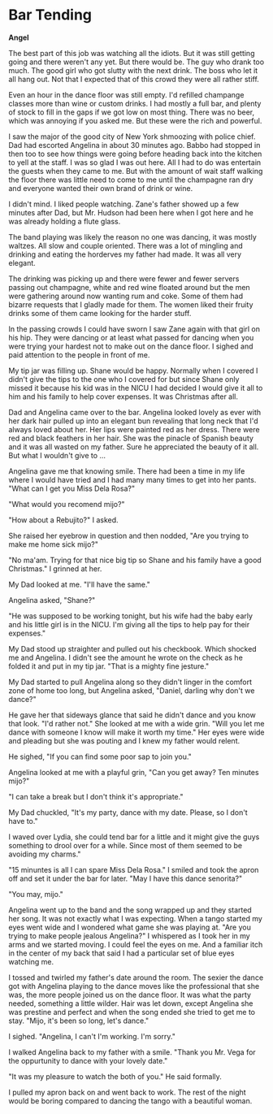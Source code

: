 # Bar Tending

**Angel**

The best part of this job was watching all the idiots.  But it was still getting going and there weren't any yet.  But there would be.  The guy who drank too much.  The good girl who got slutty with the next drink.  The boss who let it all hang out.  Not that I expected that of this crowd they were all rather stiff.

Even an hour in the dance floor was still empty.  I'd refilled champange classes more than wine or custom drinks.  I had mostly a full bar, and plenty of stock to fill in the gaps if we got low on most thing.  There was no beer, which was annoying if you asked me.  But these were the rich and powerful.

I saw the major of the good city of New York shmoozing with police chief.  Dad had escorted Angelina in about 30 minutes ago.  Babbo had stopped in then too to see how things were going before heading back into the kitchen to yell at the staff.  I was so glad I was out here.  All I had to do was entertain the guests when they came to me.  But with the amount of wait staff walking the floor there was little need to come to me until the champagne ran dry and everyone wanted their own brand of drink or wine.

I didn't mind.  I liked people watching.  Zane's father showed up a few minutes after Dad, but Mr. Hudson had been here when I got here and he was already holding a flute glass.

The band playing was likely the reason no one was dancing, it was mostly waltzes.  All slow and couple oriented.  There was a lot of mingling and drinking and eating the horderves my father had made.  It was all very elegant.

The drinking was picking up and there were fewer and fewer servers passing out champagne, white and red wine floated around but the men were gathering around now wanting rum and coke.  Some of them had bizarre requests that I gladly made for them.  The women liked their fruity drinks some of them came looking for the harder stuff.

In the passing crowds I could have sworn I saw Zane again with that girl on his hip.  They were dancing or at least what passed for dancing when you were trying your hardest not to make out on the dance floor.  I sighed and paid attention to the people in front of me.

My tip jar was filling up.  Shane would be happy.  Normally when I covered I didn't give the tips to the one who I covered for but since Shane only missed it because his kid was in the NICU I had decided I would give it all to him and his family to help cover expenses.  It was Christmas after all.

Dad and Angelina came over to the bar.  Angelina looked lovely as ever with her dark hair pulled up into an elegant bun revealing that long neck that I'd always loved about her.  Her lips were painted red as her dress.  There were red and black feathers in her hair.  She was the pinacle of Spanish beauty and it was all wasted on my father.  Sure he appreciated the beauty of it all.  But what I wouldn't give to ...

Angelina gave me that knowing smile.  There had been a time in my life where I would have tried and I had many many times to get into her pants.  "What can I get you Miss Dela Rosa?"

"What would you recomend mijo?"

"How about a Rebujito?"  I asked.

She raised her eyebrow in question and then nodded, "Are you trying to make me home sick mijo?"

"No ma'am.  Trying for that nice big tip so Shane and his family have a good Christmas."  I grinned at her.

My Dad looked at me.  "I'll have the same."

Angelina asked, "Shane?"

"He was supposed to be working tonight, but his wife had the baby early and his little girl is in the NICU.  I'm giving all the tips to help pay for their expenses."

My Dad stood up straighter and pulled out his checkbook.  Which shocked me and Angelina.  I didn't see the amount he wrote on the check as he folded it and put in my tip jar.  "That is a mighty fine jesture."

My Dad started to pull Angelina along so they didn't linger in the comfort zone of home too long, but Angelina asked, "Daniel, darling why don't we dance?"

He gave her that sideways glance that said he didn't dance and you know that look.  "I'd rather not."  She looked at me with a wide grin.  "Will you let me dance with someone I know will make it worth my time."  Her eyes were wide and pleading but she was pouting and I knew my father would relent.

He sighed, "If you can find some poor sap to join you."

Angelina looked at me with a playful grin, "Can you get away?  Ten minutes mijo?"

"I can take a break but I don't think it's appropriate."

My Dad chuckled, "It's my party, dance with my date.  Please, so I don't have to."

I waved over Lydia, she could tend bar for a little and it might give the guys something to drool over for a while.  Since most of them seemed to be avoiding my charms."

"15 minuntes is all I can spare Miss Dela Rosa."  I smiled and took the apron off and set it under the bar for later.  "May I have this dance senorita?"

"You may, mijo."

Angelina went up to the band and the song wrapped up and they started her song.  It was not exactly what I was expecting.  When a tango started my eyes went wide and I wondered what game she was playing at.  "Are you trying to make people jealous Angelina?" I whispered as I took her in my arms and we started moving.  I could feel the eyes on me.  And a familiar itch in the center of my back that said I had a particular set of blue eyes watching me.

I tossed and twirled my father's date around the room.  The sexier the dance got with Angelina playing to the dance moves like the professional that she was, the more people joined us on the dance floor.  It was what the party needed, something a little wilder.  Hair was let down, except Angelina she was prestine and perfect and when the song ended she tried to get me to stay.  "Mijo, it's been so long, let's dance."

I sighed.  "Angelina, I can't I'm working.  I'm sorry."

I walked Angelina back to my father with a smile.  "Thank you Mr. Vega for the oppurtunity to dance with your lovely date."

"It was my pleasure to watch the both of you." He said formally.

I pulled my apron back on and went back to work.  The rest of the night would be boring compared to dancing the tango with a beautiful woman.